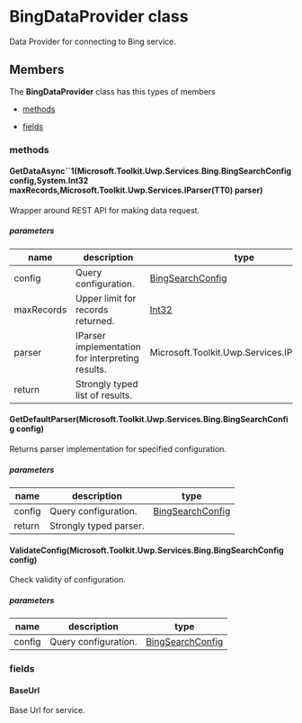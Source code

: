 
# BingDataProvider class

Data Provider for connecting to Bing service.

## Members

The **BingDataProvider** class has this types of members

* [methods](#methods)

* [fields](#fields)

### methods

#### GetDataAsync``1(Microsoft.Toolkit.Uwp.Services.Bing.BingSearchConfig config,System.Int32 maxRecords,Microsoft.Toolkit.Uwp.Services.IParser(TT0) parser)

Wrapper around REST API for making data request.

##### parameters



| name | description | type || --- | --- | --- || config | Query configuration. | [BingSearchConfig](Microsoft_Toolkit_Uwp_Services_Bing_BingSearchConfig.md) || maxRecords | Upper limit for records returned. | [Int32](https://msdn.microsoft.com/library/windows/apps/System.Int32) || parser | IParser implementation for interpreting results. | Microsoft.Toolkit.Uwp.Services.IParser(TT0) || return |Strongly typed list of results. |
#### GetDefaultParser(Microsoft.Toolkit.Uwp.Services.Bing.BingSearchConfig config)

Returns parser implementation for specified configuration.

##### parameters



| name | description | type || --- | --- | --- || config | Query configuration. | [BingSearchConfig](Microsoft_Toolkit_Uwp_Services_Bing_BingSearchConfig.md) || return |Strongly typed parser. |
#### ValidateConfig(Microsoft.Toolkit.Uwp.Services.Bing.BingSearchConfig config)

Check validity of configuration.

##### parameters



| name | description | type || --- | --- | --- || config | Query configuration. | [BingSearchConfig](Microsoft_Toolkit_Uwp_Services_Bing_BingSearchConfig.md) |
### fields

#### BaseUrl

Base Url for service.
